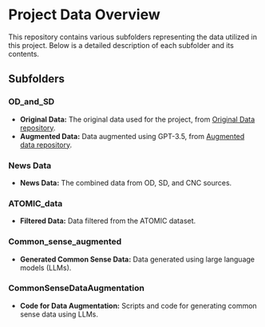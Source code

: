 # Project Data Overview

This repository contains various subfolders representing the data utilized in this project. Below is a detailed description of each subfolder and its contents.

## Subfolders

### OD_and_SD
- **Original Data:** The original data used for the project, from 
 [Original Data repository](https://github.com/ANR-kFLOW/EventRelationDataset).
- **Augmented Data:** Data augmented using GPT-3.5, from [Augmented data repository](https://github.com/ANR-kFLOW/semmes).

### News Data
- **News Data:** The combined data from OD, SD, and CNC sources.

### ATOMIC_data
- **Filtered Data:** Data filtered from the ATOMIC dataset.

### Common_sense_augmented
- **Generated Common Sense Data:** Data generated using large language models (LLMs).

### CommonSenseDataAugmentation
- **Code for Data Augmentation:** Scripts and code for generating common sense data using LLMs.
